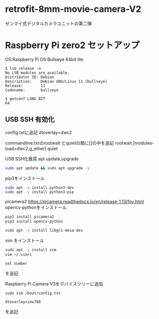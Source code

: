 # retrofit-8mm-movie-camera-V2
ゼンマイ式デジタルカメラユニットの第二弾


# Raspberry Pi zero2 セットアップ
OS:Raspberry Pi OS Bullseye 64bit lite

```
$ lsb_release -a
No LSB modules are available.
Distributor ID: Debian
Description:    Debian GNU/Linux 11 (bullseye)
Release:        11
Codename:       bullseye

$ getconf LONG_BIT
64
```

## USB SSH 有効化

config.txtに追記
dtoverlay=dwc2

commandline.txtのrootwait とquietの間に[]の中を追記
rootwait [modules-load=dwc2,g_ether] quiet

USB SSH化推奨
apt update,upgrade
```sh
sudo apt update && sudo apt upgrade -y
```

pip3をインストール

```sh
sudo apt -y install python3-dev
sudo apt -y install python3-pip
```

picamera2
https://picamera.readthedocs.io/en/release-1.13/fov.html
opencv-pythonをインストール
```sh
pip3 install picamera2
pip3 install opencv-python

sudo apt -y install libgl1-mesa-dev
```

vim をインストール
```sh
sudo apt -y install vim
vim ~/.vimrc
```
```
set number
```
を追記

Raspberry Pi Camera V3をデバイスツリーに追加
```
sudo vim /boot/config.txt
```
```
dtoverlay=imx708
```

を追記
